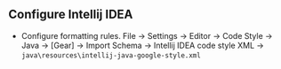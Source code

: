 ## Configure Intellij IDEA
- Configure formatting rules. File -> Settings -> Editor -> Code Style -> Java -> [Gear] -> 
Import Schema -> Intellij IDEA code style XML -> `java\resources\intellij-java-google-style.xml`